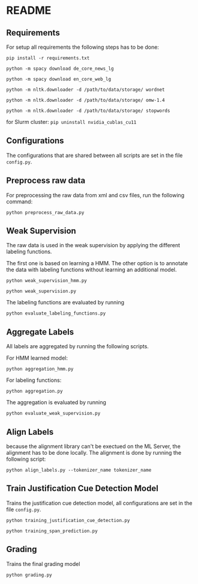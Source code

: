 # README
## Requirements
For setup all requirements the following steps has to be done:

`pip install -r requirements.txt`

`python -m spacy download de_core_news_lg`

`python -m spacy download en_core_web_lg`

`python -m nltk.downloader -d /path/to/data/storage/ wordnet`

`python -m nltk.downloader -d /path/to/data/storage/ omw-1.4`

`python -m nltk.downloader -d /path/to/data/storage/ stopwords`

for Slurm cluster: `pip uninstall nvidia_cublas_cu11`

## Configurations
The configurations that are shared between all scripts are set in the file `config.py`.

## Preprocess raw data
For preprocessing the raw data from xml and csv files, run the following command:

`python preprocess_raw_data.py`


## Weak Supervision
The raw data is used in the weak supervision by applying the different labeling functions. 

The first one is based on learning a HMM. The other option is to annotate the data with labeling functions without learning an additional model.

`python weak_supervision_hmm.py`

`python weak_supervision.py`

The labeling functions are evaluated by running

`python evaluate_labeling_functions.py`

## Aggregate Labels
All labels are aggregated by running the following scripts.

For HMM learned model:

`python aggregation_hmm.py`

For labeling functions:

`python aggregation.py`

The aggregation is evaluated by running

`python evaluate_weak_supervision.py`

## Align Labels
because the alignment library can't be exectued on the ML Server, the alignment has to be done locally.
The alignment is done by running the following script:

`python align_labels.py --tokenizer_name tokenizer_name`


## Train Justification Cue Detection Model
Trains the justification cue detection model, 
all configurations are set in the file `config.py`.

`python training_justification_cue_detection.py`

`python training_span_prediction.py`

## Grading
Trains the final grading model

`python grading.py`

